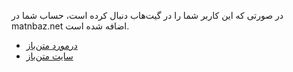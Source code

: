 در صورتی که این کاربر شما را در گیت‌هاب دنبال کرده است، حساب شما در matnbaz.net اضافه شده است.

- [درمورد متن‌باز](https://github.com/matnbaz/matnbaz#readme)
- [سایت متن‌باز](https://matnbaz.net)
